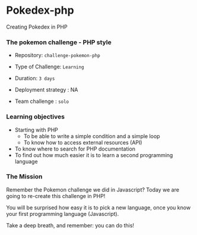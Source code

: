 # Pokedex-php
Creating Pokedex in PHP

### The pokemon challenge - PHP style

- Repository: `challenge-pokemon-php`
- Type of Challenge: `Learning`
- Duration: `3 days`
- Deployment strategy : NA
	
- Team challenge : `solo`

### Learning objectives
- Starting with PHP
    * To be able to write a simple condition and a simple loop
    * To know how to access external resources (API)
- To know where to search for PHP documentation
- To find out how much easier it is to learn a second programming language

### The Mission
Remember the Pokemon challenge we did in Javascript?
Today we are going to re-create this challenge in PHP!

You will be surprised how easy it is to pick a new  language, once you know your first programming language (Javascript).

Take a deep breath, and remember: you can do this!
